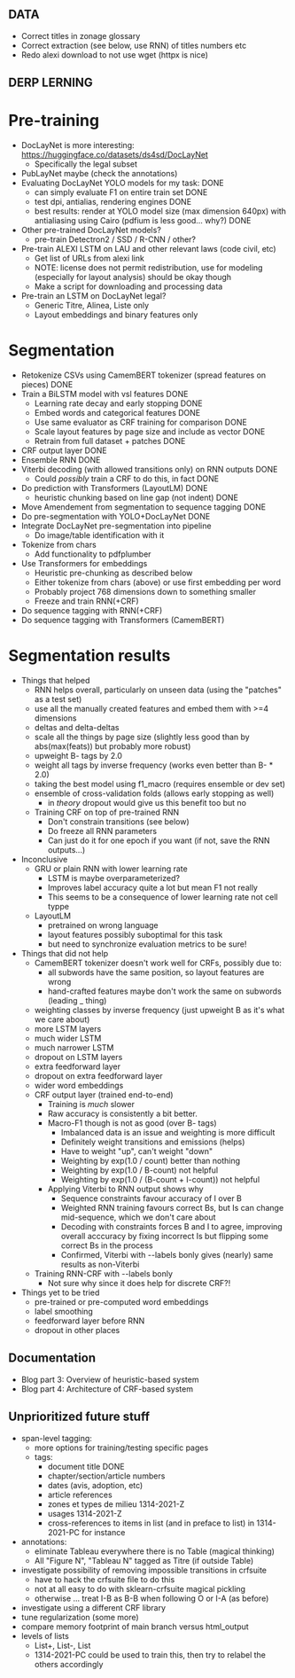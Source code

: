 DATA
----

- Correct titles in zonage glossary
- Correct extraction (see below, use RNN) of titles numbers etc
- Redo alexi download to not use wget (httpx is nice)

DERP LERNING
------------

Pre-training
============

- DocLayNet is more interesting: https://huggingface.co/datasets/ds4sd/DocLayNet
  - Specifically the legal subset
- PubLayNet maybe (check the annotations)
- Evaluating DocLayNet YOLO models for my task: DONE
  - can simply evaluate F1 on entire train set DONE
  - test dpi, antialias, rendering engines DONE
  - best results: render at YOLO model size (max dimension 640px) with
    antialiasing using Cairo (pdfium is less good... why?) DONE
- Other pre-trained DocLayNet models?
  - pre-train Detectron2 / SSD / R-CNN / other?
- Pre-train ALEXI LSTM on LAU and other relevant laws (code civil, etc)
  - Get list of URLs from alexi link
  - NOTE: license does not permit redistribution, use for modeling
    (especially for layout analysis) should be okay though
  - Make a script for downloading and processing data
- Pre-train an LSTM on DocLayNet legal?
  - Generic Titre, Alinea, Liste only
  - Layout embeddings and binary features only
  

Segmentation
============

- Retokenize CSVs using CamemBERT tokenizer (spread features on pieces) DONE
- Train a BiLSTM model with vsl features DONE
  - Learning rate decay and early stopping DONE
  - Embed words and categorical features DONE
  - Use same evaluator as CRF training for comparison DONE
  - Scale layout features by page size and include as vector DONE
  - Retrain from full dataset + patches DONE
- CRF output layer DONE
- Ensemble RNN DONE
- Viterbi decoding (with allowed transitions only) on RNN outputs DONE
  - Could *possibly* train a CRF to do this, in fact DONE
- Do prediction with Transformers (LayoutLM) DONE
  - heuristic chunking based on line gap (not indent) DONE
- Move Amendement from segmentation to sequence tagging DONE
- Do pre-segmentation with YOLO+DocLayNet DONE
- Integrate DocLayNet pre-segmentation into pipeline
  - Do image/table identification with it
- Tokenize from chars
  - Add functionality to pdfplumber
- Use Transformers for embeddings
  - Heuristic pre-chunking as described below
  - Either tokenize from chars (above) or use first embedding per word
  - Probably project 768 dimensions down to something smaller
  - Freeze and train RNN(+CRF)
- Do sequence tagging with RNN(+CRF)
- Do sequence tagging with Transformers (CamemBERT)

Segmentation results
====================

- Things that helped
  - RNN helps overall, particularly on unseen data (using the
    "patches" as a test set)
  - use all the manually created features and embed them with >=4 dimensions
  - deltas and delta-deltas
  - scale all the things by page size (slightly less good than by
    abs(max(feats)) but probably more robust)
  - upweight B- tags by 2.0
  - weight all tags by inverse frequency (works even better than B- * 2.0)
  - taking the best model using f1_macro (requires ensemble or dev set)
  - ensemble of cross-validation folds (allows early stopping as well)
    - in *theory* dropout would give us this benefit too but no
  - Training CRF on top of pre-trained RNN
    - Don't constrain transitions (see below)
    - Do freeze all RNN parameters
    - Can just do it for one epoch if you want (if not, save the RNN outputs...)
- Inconclusive
  - GRU or plain RNN with lower learning rate
    - LSTM is maybe overparameterized?
    - Improves label accuracy quite a lot but mean F1 not really
    - This seems to be a consequence of lower learning rate not cell typpe
  - LayoutLM
    - pretrained on wrong language
    - layout features possibly suboptimal for this task
    - but need to synchronize evaluation metrics to be sure!
- Things that did not help
  - CamemBERT tokenizer doesn't work well for CRFs, possibly due to:
    - all subwords have the same position, so layout features are wrong
    - hand-crafted features maybe don't work the same on subwords (leading _ thing)
  - weighting classes by inverse frequency (just upweight B as it's what we care about)
  - more LSTM layers
  - much wider LSTM
  - much narrower LSTM
  - dropout on LSTM layers
  - extra feedforward layer
  - dropout on extra feedforward layer
  - wider word embeddings
  - CRF output layer (trained end-to-end)
    - Training is *much* slower
    - Raw accuracy is consistently a bit better.
    - Macro-F1 though is not as good (over B- tags)
      - Imbalanced data is an issue and weighting is more difficult
      - Definitely weight transitions and emissions (helps)
      - Have to weight "up", can't weight "down"
      - Weighting by exp(1.0 / count) better than nothing
      - Weighting by exp(1.0 / B-count) not helpful
      - Weighting by exp(1.0 / (B-count + I-count)) not helpful
    - Applying Viterbi to RNN output shows why
      - Sequence constraints favour accuracy of I over B
      - Weighted RNN training favours correct Bs, but Is can change
        mid-sequence, which we don't care about
      - Decoding with constraints forces B and I to agree, improving
        overall acccuracy by fixing incorrect Is but flipping some
        correct Bs in the process
      - Confirmed, Viterbi with --labels bonly gives (nearly) same
        results as non-Viterbi
  - Training RNN-CRF with --labels bonly
    - Not sure why since it does help for discrete CRF?!
- Things yet to be tried
  - pre-trained or pre-computed word embeddings
  - label smoothing
  - feedforward layer before RNN
  - dropout in other places
    
Documentation
-------------

- Blog part 3: Overview of heuristic-based system
- Blog part 4: Architecture of CRF-based system

Unprioritized future stuff
--------------------------

- span-level tagging:
  - more options for training/testing specific pages
  - tags:
    - document title DONE
    - chapter/section/article numbers
    - dates (avis, adoption, etc)
    - article references
    - zones et types de milieu 1314-2021-Z
    - usages 1314-2021-Z
    - cross-references to items in list (and in preface to list) in 1314-2021-PC for instance
- annotations:
  - eliminate Tableau everywhere there is no Table (magical thinking)
  - All "Figure N", "Tableau N" tagged as Titre (if outside Table)
- investigate possibility of removing impossible transitions in crfsuite
  - have to hack the crfsuite file to do this
  - not at all easy to do with sklearn-crfsuite magical pickling
  - otherwise ... treat I-B as B-B when following O or I-A (as before)
- investigate using a different CRF library
- tune regularization (some more)
- compare memory footprint of main branch versus html_output
- levels of lists
  - List+, List-, List
  - 1314-2021-PC could be used to train this, then try to relabel the others accordingly
